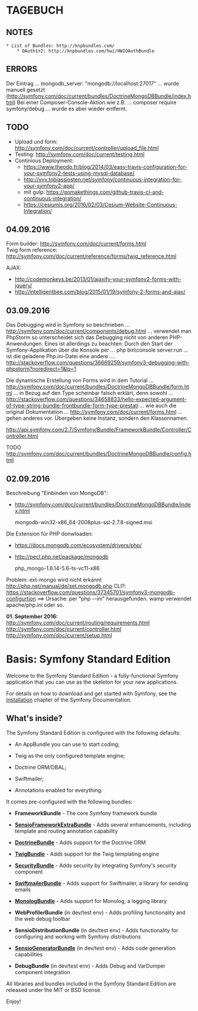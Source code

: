 TAGEBUCH
======

NOTES
-----   
    * List of Bundles: http://knpbundles.com/
        * OAuth1+2: http://knpbundles.com/hwi/HWIOAuthBundle

ERRORS
------
Der Eintrag ...
    mongodb_server: "mongodb://localhost:27017"
... wurde manuell gesetzt (http://symfony.com/doc/current/bundles/DoctrineMongoDBBundle/index.html)
Bei einer Composer-Console-Aktion wie z.B. ...
    composer require symfony/debug
... wurde es aber wieder entfernt.

TODO
-----
* Upload und form: http://symfony.com/doc/current/controller/upload_file.html
* Testing: http://symfony.com/doc/current/testing.html
* Continious Deployment:
    * https://www.theodo.fr/blog/2014/03/easy-travis-configuration-for-your-symfony2-tests-using-mysql-database/
    * http://vvv.tobiassjosten.net/symfony/continuous-integration-for-your-symfony2-app/
    * mit gulp: https://gomakethings.com/github-travis-ci-and-continuous-integration/
    * https://cesiumjs.org/2016/02/03/Cesium-Website-Continuous-Integration/

04.09.2016
----------
Form builder: http://symfony.com/doc/current/forms.html   
Twig form reference: http://symfony.com/doc/current/reference/forms/twig_reference.html

AJAX: 
* http://codemonkeys.be/2013/01/ajaxify-your-symfony2-forms-with-jquery/
* http://intelligentbee.com/blog/2015/01/19/symfony-2-forms-and-ajax/


03.09.2016
----------
Das Debugging wird in Symfony so beschrieben ...
http://symfony.com/doc/current/components/debug.html
... verwendet man PhpStorm so unterscheidet sich das Debugging nicht von anderen 
PHP-Anwendungen. Eines ist allerdings zu beachten:
Durch den Start der Symfony-Applikation über die Konsole per ...
    php bin\console server:run
... ist die geladene Php.ini-Datei eine andere ....
http://stackoverflow.com/questions/36669259/symfony3-debugging-with-phpstorm?noredirect=1&lq=1

Die dynamische Erstellung von Forms wird in dem Tutorial ...
http://symfony.com/doc/current/bundles/DoctrineMongoDBBundle/form.html
... in Bezug auf den Type scheinbar falsch erklärt, denn sowohl ...
http://stackoverflow.com/questions/34658833/hello-expected-argument-of-type-string-bundle-frontbundle-form-type-prestati
... wie auch die original Dokumentation ...
http://symfony.com/doc/current/forms.html
... gehen anderes vor. Übergeben keine Instanz, sondern den Klassennamen. 

http://api.symfony.com/2.7/Symfony/Bundle/FrameworkBundle/Controller/Controller.html

TODO http://symfony.com/doc/current/bundles/DoctrineMongoDBBundle/config.html

02.09.2016
------------------
Beschreibung "Einbinden von MongoDB":
* http://symfony.com/doc/current/bundles/DoctrineMongoDBBundle/index.html

  mongodb-win32-x86_64-2008plus-ssl-2.7.8-signed.msi

Die Extension für PHP donwloaden:
* https://docs.mongodb.com/ecosystem/drivers/php/
* http://pecl.php.net/package/mongodb

  php_mongo-1.6.14-5.6-ts-vc11-x86

Problem: ext-mongo wird nicht erkannt
http://php.net/manual/de/set.mongodb.php
CLI?:
https://stackoverflow.com/questions/37345701/symfony3-mongodb-configurtion
==> Ursache: per "php --ini" herausgefunden. wamp verwendet apache/php.ini oder so. 
  
**01. September 2016:**
http://symfony.com/doc/current/routing/requirements.html
http://symfony.com/doc/current/controller.html
http://symfony.com/doc/current/setup.html


Basis: Symfony Standard Edition
========================

Welcome to the Symfony Standard Edition - a fully-functional Symfony
application that you can use as the skeleton for your new applications.

For details on how to download and get started with Symfony, see the
[Installation][1] chapter of the Symfony Documentation.

What's inside?
--------------

The Symfony Standard Edition is configured with the following defaults:

  * An AppBundle you can use to start coding;

  * Twig as the only configured template engine;

  * Doctrine ORM/DBAL;

  * Swiftmailer;

  * Annotations enabled for everything.

It comes pre-configured with the following bundles:

  * **FrameworkBundle** - The core Symfony framework bundle

  * [**SensioFrameworkExtraBundle**][6] - Adds several enhancements, including
    template and routing annotation capability

  * [**DoctrineBundle**][7] - Adds support for the Doctrine ORM

  * [**TwigBundle**][8] - Adds support for the Twig templating engine

  * [**SecurityBundle**][9] - Adds security by integrating Symfony's security
    component

  * [**SwiftmailerBundle**][10] - Adds support for Swiftmailer, a library for
    sending emails

  * [**MonologBundle**][11] - Adds support for Monolog, a logging library

  * **WebProfilerBundle** (in dev/test env) - Adds profiling functionality and
    the web debug toolbar

  * **SensioDistributionBundle** (in dev/test env) - Adds functionality for
    configuring and working with Symfony distributions

  * [**SensioGeneratorBundle**][13] (in dev/test env) - Adds code generation
    capabilities

  * **DebugBundle** (in dev/test env) - Adds Debug and VarDumper component
    integration

All libraries and bundles included in the Symfony Standard Edition are
released under the MIT or BSD license.

Enjoy!

[1]:  https://symfony.com/doc/3.0/book/installation.html
[6]:  https://symfony.com/doc/current/bundles/SensioFrameworkExtraBundle/index.html
[7]:  https://symfony.com/doc/3.0/book/doctrine.html
[8]:  https://symfony.com/doc/3.0/book/templating.html
[9]:  https://symfony.com/doc/3.0/book/security.html
[10]: https://symfony.com/doc/3.0/cookbook/email.html
[11]: https://symfony.com/doc/3.0/cookbook/logging/monolog.html
[13]: https://symfony.com/doc/3.0/bundles/SensioGeneratorBundle/index.html
